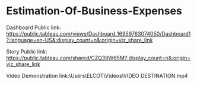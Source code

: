 # Estimation-Of-Business-Expenses


Dashboard Public link: https://public.tableau.com/views/Dashboard_16959763074050/Dashboard1?:language=en-US&:display_count=n&:origin=viz_share_link

Story Public link: https://public.tableau.com/shared/CZQ39W65M?:display_count=n&:origin=viz_share_link

Video Demonstration link:\Users\ELCOT\Videos\VIDEO DESTINATION.mp4
